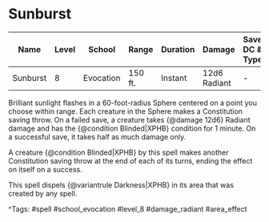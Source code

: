 # Sunburst

| Name | Level | School | Range | Duration | Damage | Save DC & Type |
|------|-------|--------|-------|----------|--------|----------------|
| Sunburst | 8 | Evocation | 150 ft. | Instant | 12d6 Radiant | - |

Brilliant sunlight flashes in a 60-foot-radius Sphere centered on a point you choose within range. Each creature in the Sphere makes a Constitution saving throw. On a failed save, a creature takes {@damage 12d6} Radiant damage and has the {@condition Blinded|XPHB} condition for 1 minute. On a successful save, it takes half as much damage only.

A creature {@condition Blinded|XPHB} by this spell makes another Constitution saving throw at the end of each of its turns, ending the effect on itself on a success.

This spell dispels {@variantrule Darkness|XPHB} in its area that was created by any spell.

^Tags: #spell #school_evocation #level_8 #damage_radiant #area_effect